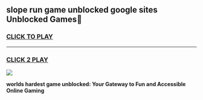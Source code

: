
## slope run game unblocked google sites Unblocked Games👋
<h3>
<a href="https://premium.freeplayer.one?title=slope_run_game_unblocked_google_sites&ref=16F">CLICK TO PLAY</a></h3>
<hr>

<h3>
<a href="https://premium.freeplayer.one?title=slope_run_game_unblocked_google_sites&ref=16F">CLICK 2 PLAY</a>
  
</h3>

<a href="https://premium.freeplayer.one?title=slope_run_game_unblocked_google_sites&ref=16F/"><img src="https://clearcache.store/games.png"></a>


**worlds hardest game unblocked: Your Gateway to Fun and Accessible Online Gaming**
